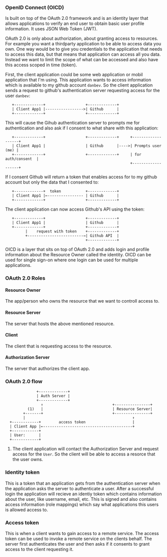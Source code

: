 ### OpenID Connect (OICD)
Is built on top of the OAuth 2.0 framework and is an identity layer that allows
applications to verify an end user to obtain basic user profile information.
It uses JSON Web Token (JWT).

OAuth 2.0 is only about authorization, about granting access to resources. For
example you want a thirdparty application to be able to access data you own. One
way would be to give you credentials to the application that needs to access
this data, but that means that application can access all you data. Instead we
want to limit the scope of what can be accessed and also have this access scoped
in time (token).


First, the client application could be some web application or mobil application
that I'm using. This application wants to access information which is available
to my github account `danbev`. So the client application sends a request to
github's authentication server requesting access for the user `danbev`:
```
   +-------------+                  +-------------+
   | Client App1 |----------------->| Github      |
   +-------------+                  +-------------+
```

This will cause the Gihub authentication server to prompts me for
authentication and also ask if I consent to what share with this application:
```                                                        
   +-------------+                  +-------------+     +-------------------+
   | Client App1 |                  | Github      |---->| Prompts user (me) |
   +-------------+                  +-------------+     | for auth/consent  |
                                                        +-------------------+
```
If I consent Github will return a token that enables access for to my github
account but only the data that I consented to:
```
   +-------------+  token           +-------------+
   | Client App1 |←---------------- | Github      |
   +-------------+                  +-------------+
```

The client application can now access Github's API using the token:
```
   +-------------+                  +-------------+
   | Client App1 |                  | Github      |
   +-------------+                  +-------------+
         |    request with token    +-------------+
         +-------------------------→| Github API  |
                                    +-------------+
```



OICD is a layer that sits on top of OAuth 2.0 and adds login and profile
information about the Resource Owner called the identity.
OICD can be used for single sign-on where one login can be used for multiple
applications.

### OAuth 2.0 Roles

#### Resource Owner
The app/person who owns the resource that we want to controll access to.

#### Resource Server
The server that hosts the above mentioned resource.

#### Client
The client that is requesting access to the resource.

#### Authorization Server
The server that authorizes the client app.

### OAuth 2.0 flow

```
              +-------------+
              | Auth Server |
              +-------------+               
                ↑                               +----------------+
          (1)   |                               | Resource Server|
        +-------+                               +----------------+
        |                                                ↑
  +------------+        access token                     |
  | Client App |←----------------------------------------+
  +------------+                                         
  | User:      |
  +------------+

```
1. The client application will contact the Authorization Server and request
access for the `User`. So the client will be able to access a resorce that the
user owns.


### Identity token
This is a token that an application gets from the authentication server when
the application asks the server to authenticate a user. After a successful
login the application will recieve an identiy token which contains information
about the user, like username, email, etc. This is signed and also contains
access information (role mappings) which say what applications this users is
allowed access to.

### Access token
This is when a client wants to gain access to a remote service. The access token
can be used to invoke a remote service on the clients behalf. The server first
authenticates the user and then asks if it consents to grant access to the
client requesting it.
